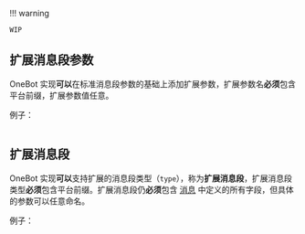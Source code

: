 !!! warning

    WIP

## 扩展消息段参数

OneBot 实现**可以**在标准消息段参数的基础上添加扩展参数，扩展参数名**必须**包含平台前缀，扩展参数值任意。

例子：

```json

```

## 扩展消息段

OneBot 实现**可以**支持扩展的消息段类型（`type`），称为**扩展消息段**，扩展消息段类型**必须**包含平台前缀。扩展消息段仍**必须**包含 [消息](type/message.md) 中定义的所有字段，但具体的参数可以任意命名。

例子：

```json

```
